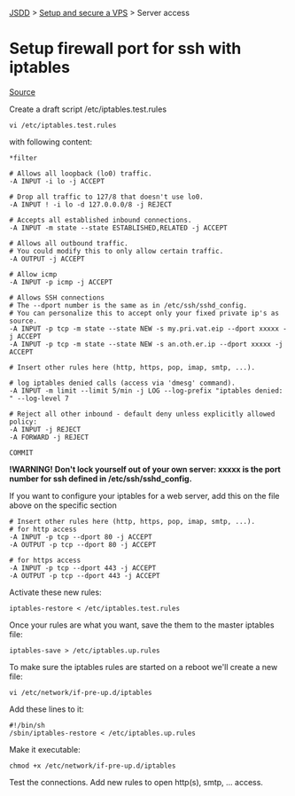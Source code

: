 [JSDD](../README.md) &gt; [Setup and secure a VPS](server-security.md) &gt; Server access

# Setup firewall port for ssh with iptables
[Source](https://wiki.debian.org/iptables)

Create a draft script /etc/iptables.test.rules

```
vi /etc/iptables.test.rules
```

with following content:

```content
*filter

# Allows all loopback (lo0) traffic.
-A INPUT -i lo -j ACCEPT

# Drop all traffic to 127/8 that doesn't use lo0.
-A INPUT ! -i lo -d 127.0.0.0/8 -j REJECT

# Accepts all established inbound connections.
-A INPUT -m state --state ESTABLISHED,RELATED -j ACCEPT

# Allows all outbound traffic.
# You could modify this to only allow certain traffic.
-A OUTPUT -j ACCEPT

# Allow icmp
-A INPUT -p icmp -j ACCEPT

# Allows SSH connections
# The --dport number is the same as in /etc/ssh/sshd_config.
# You can personalize this to accept only your fixed private ip's as source.
-A INPUT -p tcp -m state --state NEW -s my.pri.vat.eip --dport xxxxx -j ACCEPT
-A INPUT -p tcp -m state --state NEW -s an.oth.er.ip --dport xxxxx -j ACCEPT

# Insert other rules here (http, https, pop, imap, smtp, ...).

# log iptables denied calls (access via 'dmesg' command).
-A INPUT -m limit --limit 5/min -j LOG --log-prefix "iptables denied: " --log-level 7

# Reject all other inbound - default deny unless explicitly allowed policy:
-A INPUT -j REJECT
-A FORWARD -j REJECT

COMMIT

```
**!WARNING!**
**Don't lock yourself out of your own server: xxxxx is the port number for ssh defined in /etc/ssh/sshd_config.**

If you want to configure your iptables for a web server, add this on the file above on the specific section

```
# Insert other rules here (http, https, pop, imap, smtp, ...).
# for http access
-A INPUT -p tcp --dport 80 -j ACCEPT
-A OUTPUT -p tcp --dport 80 -j ACCEPT

# for https access
-A INPUT -p tcp --dport 443 -j ACCEPT
-A OUTPUT -p tcp --dport 443 -j ACCEPT
```


Activate these new rules:

```
iptables-restore < /etc/iptables.test.rules
```

Once your rules are what you want, save the them to the master iptables file:

```
iptables-save > /etc/iptables.up.rules
```

To make sure the iptables rules are started on a reboot we'll create a new file:

```
vi /etc/network/if-pre-up.d/iptables
```

Add these lines to it:

```content
#!/bin/sh
/sbin/iptables-restore < /etc/iptables.up.rules
```

Make it executable:

```
chmod +x /etc/network/if-pre-up.d/iptables
```

Test the connections.
Add new rules to open http(s), smtp, ... access.
